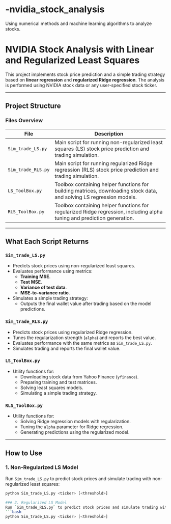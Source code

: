 # -nvidia_stock_analysis
Using numerical methods and machine learning algorithms to analyze stocks.
# NVIDIA Stock Analysis with Linear and Regularized Least Squares

This project implements stock price prediction and a simple trading strategy based on **linear regression** and **regularized Ridge regression**. The analysis is performed using NVIDIA stock data or any user-specified stock ticker.

---

## Project Structure

### Files Overview
| File                  | Description                                                                                   |
|-----------------------|-----------------------------------------------------------------------------------------------|
| `Sim_trade_LS.py`     | Main script for running non-regularized least squares (LS) stock price prediction and trading simulation. |
| `Sim_trade_RLS.py`    | Main script for running regularized Ridge regression (RLS) stock price prediction and trading simulation. |
| `LS_ToolBox.py`       | Toolbox containing helper functions for building matrices, downloading stock data, and solving LS regression models. |
| `RLS_ToolBox.py`      | Toolbox containing helper functions for regularized Ridge regression, including alpha tuning and prediction generation. |

---

## What Each Script Returns

### `Sim_trade_LS.py`
- Predicts stock prices using non-regularized least squares.
- Evaluates performance using metrics:
  - **Training MSE**.
  - **Test MSE**.
  - **Variance of test data**.
  - **MSE-to-variance ratio**.
- Simulates a simple trading strategy:
  - Outputs the final wallet value after trading based on the model predictions.

### `Sim_trade_RLS.py`
- Predicts stock prices using regularized Ridge regression.
- Tunes the regularization strength (`alpha`) and reports the best value.
- Evaluates performance with the same metrics as `Sim_trade_LS.py`.
- Simulates trading and reports the final wallet value.

### `LS_ToolBox.py`
- Utility functions for:
  - Downloading stock data from Yahoo Finance (`yfinance`).
  - Preparing training and test matrices.
  - Solving least squares models.
  - Simulating a simple trading strategy.

### `RLS_ToolBox.py`
- Utility functions for:
  - Solving Ridge regression models with regularization.
  - Tuning the `alpha` parameter for Ridge regression.
  - Generating predictions using the regularized model.

---

## How to Use

### 1. Non-Regularized LS Model
Run `Sim_trade_LS.py` to predict stock prices and simulate trading with non-regularized least squares:
```bash
python Sim_trade_LS.py <ticker> [<threshold>]

### 2. Regularized LS Model
Run `Sim_trade_RLS.py` to predict stock prices and simulate trading with non-regularized least squares:
```bash
python Sim_trade_LS.py <ticker> [<threshold>]


